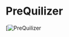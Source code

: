 # PreQuilizer
[![PreQuilizer](https://starchart.cc/mrbootsboots/https://github.com/mrbootsboots/PreQuilizer.svg)
